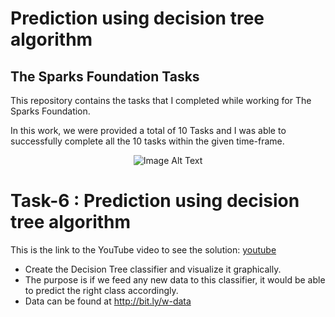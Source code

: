   

<h1>Prediction using decision tree algorithm </h1>
<h2>The Sparks Foundation Tasks</h2>
<p>This repository contains the tasks that I completed while working for The Sparks Foundation.</p>
<p>In this work, we were provided a total of 10 Tasks and I was able to successfully complete all the 10 tasks within the given time-frame.</p>

<p align="center">
  <img src="https://github.com/yasminebs99/Prediction-using-Supervised-ML/assets/160682389/9eede37a-458b-4610-85db-70589bd249ed" alt="Image Alt Text">
</p>

<h1>Task-6 : Prediction using decision tree algorithm</h1>
<p>This is the link to the YouTube video to see the solution: <a href="https://youtu.be/7MK5xImZjnU">youtube</a></p>
<ul>
  <li>Create the Decision Tree classifier and visualize it graphically.</li>
  <li>The purpose is if we feed any new data to this classifier, it would be able to predict the right class accordingly.</li>
  <li>Data can be found at <a href="https://bit.ly/3kXTdox">http://bit.ly/w-data</a></li>
</ul>


